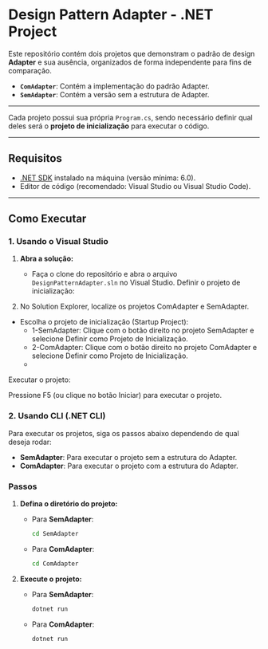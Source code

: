 # Design Pattern Adapter - .NET Project

Este repositório contém dois projetos que demonstram o padrão de design **Adapter** e sua ausência, organizados de forma independente para fins de comparação.

- **`ComAdapter`**: Contém a implementação do padrão Adapter.
- **`SemAdapter`**: Contém a versão sem a estrutura de Adapter.

---


Cada projeto possui sua própria `Program.cs`, sendo necessário definir qual deles será o **projeto de inicialização** para executar o código.

---

## Requisitos

- [.NET SDK](https://dotnet.microsoft.com/download) instalado na máquina (versão mínima: 6.0).
- Editor de código (recomendado: Visual Studio ou Visual Studio Code).

---

## Como Executar

### 1. Usando o Visual Studio

1. **Abra a solução:**
   - Faça o clone do repositório e abra o arquivo `DesignPatternAdapter.sln` no Visual Studio.
Definir o projeto de inicialização:

2. No Solution Explorer, localize os projetos ComAdapter e SemAdapter.
 - Escolha o projeto de inicialização (Startup Project):
    - 1-SemAdapter: Clique com o botão direito no projeto SemAdapter e selecione Definir como Projeto de Inicialização.
    - 2-ComAdapter: Clique com o botão direito no projeto ComAdapter e selecione Definir como Projeto de Inicialização.
    - 
Executar o projeto:

Pressione F5 (ou clique no botão Iniciar) para executar o projeto.

### 2.  Usando CLI (.NET CLI)

Para executar os projetos, siga os passos abaixo dependendo de qual deseja rodar:

- **SemAdapter**: Para executar o projeto sem a estrutura do Adapter.
- **ComAdapter**: Para executar o projeto com a estrutura do Adapter.

### Passos

1. **Defina o diretório do projeto:**

   - Para **SemAdapter**:
     ```bash
     cd SemAdapter
     ```

   - Para **ComAdapter**:
     ```bash
     cd ComAdapter
     ```

2. **Execute o projeto:**

   - Para **SemAdapter**:
     ```bash
     dotnet run
     ```

   - Para **ComAdapter**:
     ```bash
     dotnet run
     ```


